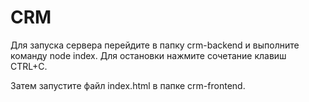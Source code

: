 # CRM
Для запуска сервера перейдите в папку crm-backend и выполните команду node index. Для остановки нажмите сочетание клавиш CTRL+C.

Затем запустите файл index.html в папке crm-frontend.
